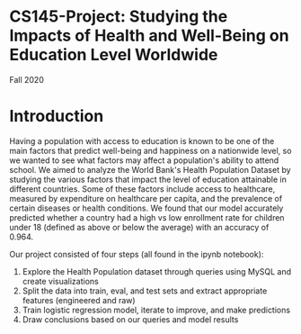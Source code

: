 # CS145-Project: Studying the Impacts of Health and Well-Being on Education Level Worldwide
Fall 2020

# Introduction 

Having a population with access to education is known to be one of the main factors that predict well-being and happiness on a nationwide level, so we wanted to see
what factors may affect a population's ability to attend school. We aimed to analyze the World Bank's Health Population Dataset by studying the various factors that impact the level of education attainable in different countries. Some of these factors include access to healthcare, measured by expenditure on healthcare per capita, and the prevalence of certain diseases or health conditions. We found that our model accurately predicted whether a country had a high vs low enrollment rate for children under 18 (defined as above or below the average) with an accuracy of 0.964.

Our project consisted of four steps (all found in the ipynb notebook):
1. Explore the Health Population dataset through queries using MySQL and create visualizations
2. Split the data into train, eval, and test sets and extract appropriate features (engineered and raw)
3. Train logistic regression model, iterate to improve, and make predictions
4. Draw conclusions based on our queries and model results
